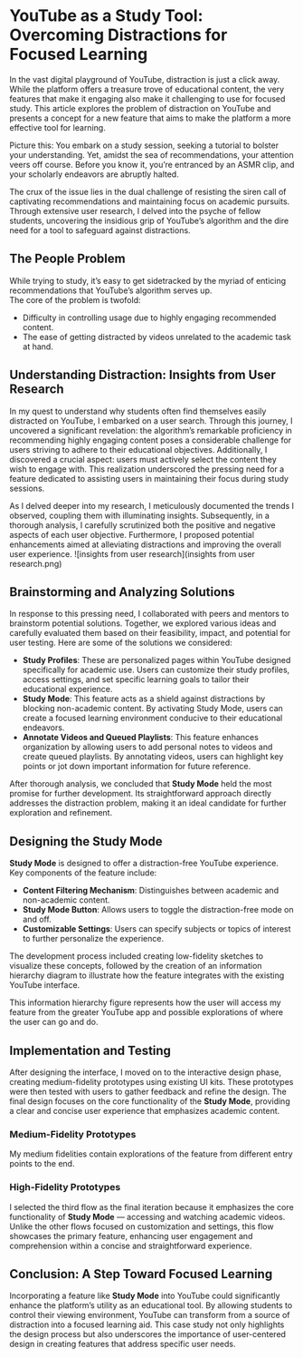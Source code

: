 # YouTube as a Study Tool: Overcoming Distractions for Focused Learning

In the vast digital playground of YouTube, distraction is just a click away. While the platform offers a treasure trove of educational content, the very features that make it engaging also make it challenging to use for focused study. This article explores the problem of distraction on YouTube and presents a concept for a new feature that aims to make the platform a more effective tool for learning.

Picture this: You embark on a study session, seeking a tutorial to bolster your understanding. Yet, amidst the sea of recommendations, your attention veers off course. Before you know it, you’re entranced by an ASMR clip, and your scholarly endeavors are abruptly halted.

The crux of the issue lies in the dual challenge of resisting the siren call of captivating recommendations and maintaining focus on academic pursuits. Through extensive user research, I delved into the psyche of fellow students, uncovering the insidious grip of YouTube’s algorithm and the dire need for a tool to safeguard against distractions.

## The People Problem

While trying to study, it’s easy to get sidetracked by the myriad of enticing recommendations that YouTube’s algorithm serves up.  
The core of the problem is twofold:
- Difficulty in controlling usage due to highly engaging recommended content.
- The ease of getting distracted by videos unrelated to the academic task at hand.

## Understanding Distraction: Insights from User Research

In my quest to understand why students often find themselves easily distracted on YouTube, I embarked on a user search. Through this journey, I uncovered a significant revelation: the algorithm’s remarkable proficiency in recommending highly engaging content poses a considerable challenge for users striving to adhere to their educational objectives. Additionally, I discovered a crucial aspect: users must actively select the content they wish to engage with. This realization underscored the pressing need for a feature dedicated to assisting users in maintaining their focus during study sessions.

As I delved deeper into my research, I meticulously documented the trends I observed, coupling them with illuminating insights. Subsequently, in a thorough analysis, I carefully scrutinized both the positive and negative aspects of each user objective. Furthermore, I proposed potential enhancements aimed at alleviating distractions and improving the overall user experience.
![insights from user research](insights from user research.png)


## Brainstorming and Analyzing Solutions

In response to this pressing need, I collaborated with peers and mentors to brainstorm potential solutions. Together, we explored various ideas and carefully evaluated them based on their feasibility, impact, and potential for user testing. Here are some of the solutions we considered:

- **Study Profiles**: These are personalized pages within YouTube designed specifically for academic use. Users can customize their study profiles, access settings, and set specific learning goals to tailor their educational experience.
- **Study Mode**: This feature acts as a shield against distractions by blocking non-academic content. By activating Study Mode, users can create a focused learning environment conducive to their educational endeavors.
- **Annotate Videos and Queued Playlists**: This feature enhances organization by allowing users to add personal notes to videos and create queued playlists. By annotating videos, users can highlight key points or jot down important information for future reference.

After thorough analysis, we concluded that **Study Mode** held the most promise for further development. Its straightforward approach directly addresses the distraction problem, making it an ideal candidate for further exploration and refinement.

## Designing the Study Mode

**Study Mode** is designed to offer a distraction-free YouTube experience. Key components of the feature include:

- **Content Filtering Mechanism**: Distinguishes between academic and non-academic content.
- **Study Mode Button**: Allows users to toggle the distraction-free mode on and off.
- **Customizable Settings**: Users can specify subjects or topics of interest to further personalize the experience.

The development process included creating low-fidelity sketches to visualize these concepts, followed by the creation of an information hierarchy diagram to illustrate how the feature integrates with the existing YouTube interface.

This information hierarchy figure represents how the user will access my feature from the greater YouTube app and possible explorations of where the user can go and do.

## Implementation and Testing

After designing the interface, I moved on to the interactive design phase, creating medium-fidelity prototypes using existing UI kits. These prototypes were then tested with users to gather feedback and refine the design. The final design focuses on the core functionality of the **Study Mode**, providing a clear and concise user experience that emphasizes academic content.

### Medium-Fidelity Prototypes

My medium fidelities contain explorations of the feature from different entry points to the end.

### High-Fidelity Prototypes

I selected the third flow as the final iteration because it emphasizes the core functionality of **Study Mode** — accessing and watching academic videos. Unlike the other flows focused on customization and settings, this flow showcases the primary feature, enhancing user engagement and comprehension within a concise and straightforward experience.

## Conclusion: A Step Toward Focused Learning

Incorporating a feature like **Study Mode** into YouTube could significantly enhance the platform’s utility as an educational tool. By allowing students to control their viewing environment, YouTube can transform from a source of distraction into a focused learning aid. This case study not only highlights the design process but also underscores the importance of user-centered design in creating features that address specific user needs.
